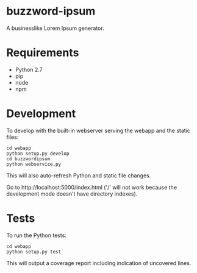 buzzword-ipsum
==============

A businesslike Lorem Ipsum generator.

Requirements
===
* Python 2.7
* pip
* node
* npm

Development
===

To develop with the built-in webserver serving the webapp and the static
files:

    cd webapp
    python setup.py develop
    cd buzzwordipsum
    python webservice.py

This will also auto-refresh Python and static file changes.

Go to http://localhost:5000/index.html ('/' will not work because the development mode doesn't have directory indexes).

Tests
===

To run the Python tests:

    cd webapp
    python setup.py test

This will output a coverage report including indication of uncovered lines.
